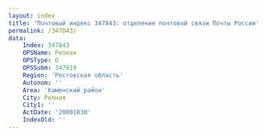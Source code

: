 ```yaml
---
layout: index
title: 'Почтовый индекс 347843: отделение почтовой связи Почты России'
permalink: /347843/
data:
    Index: 347843
    OPSName: Репная
    OPSType: О
    OPSSubm: 347819
    Region: 'Ростовская область'
    Autonom: ''
    Area: 'Каменский район'
    City: Репная
    City1: ''
    ActDate: '20001030'
    IndexOld: ''
---
```

